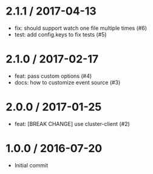 
2.1.1 / 2017-04-13
==================

  * fix: should support watch one file multiple times (#6)
  * test: add config.keys to fix tests (#5)

2.1.0 / 2017-02-17
==================

  * feat: pass custom options (#4)
  * docs: how to customize event source (#3)

2.0.0 / 2017-01-25
==================

  * feat: [BREAK CHANGE]  use cluster-client (#2)

1.0.0 / 2016-07-20
==================

  * Initial commit
